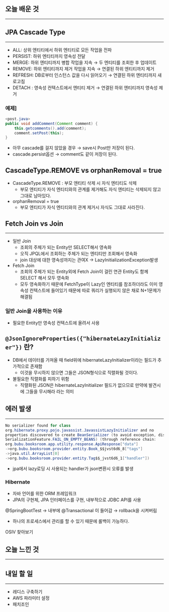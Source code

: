 ## 오늘 배운 것

---

## JPA Cascade Type

---

- ALL: 상위 엔티티에서 하위 엔티티로 모든 작업을 전파
- PERSIST: 하위 엔티티까지 영속성 전달
- MERGE: 하위 엔티티까지 병합 작업을 지속 → 두 엔티티를 조회한 후 업데이트
- REMOVE: 하위 엔티티까지 제거 작업을 지속 → 연결된 하위 엔티티까지 제거
- REFRESH: DB로부터 인스턴스 값을 다시 읽어오기 → 연결된 하위 엔티티까지 새로고침
- DETACH : 영속성 컨텍스트에서 엔티티 제거 → 연결된 하위 엔티티까지 영속성 제거

### 예제]

```java
<post.java>
public void addComment(Comment comment) {
	this.getcomments().add(comment);
	comment.setPost(this);
}
```

- 아무 cascade를 걸지 않았을 경우 → save시 Post만 저장이 된다.
- cascade.persist옵션 → comment도 같이 저장이 된다.

## CascadeType.REMOVE vs orphanRemoval = true

- CascadeType.REMOVE : 부모 엔티티 삭제 시 자식 엔티티도 삭제
    - 부모 엔티티가 자식 엔티티와의 관계를 제거해도 자식 엔티티는 삭제되지 않고 그대로 남아있다.
- orphanRemoval = true
    - 부모 엔티티가 자식 엔티티와의 관계 제거시 자식도 그대로 사라진다.
    

## Fetch Join vs Join

---

- 일반 Join
    - 조회의 주체가 되는 Entity만 SELECT해서 영속화
    - 오직 JPQL에서 조회하는 주체가 되는 엔티티만 조회해서 영속화
    - join 대상에 대한 영속성까지는 관여X → LazyInitializationException발생
- Fetch Join
    - 조회의 주체가 되는 Entity외에 Fetch Join이 걸린 연관 Entity도 함께 SELECT 해서 모두 영속화
    - 모두 영속화하기 때문에 FetchType이 Lazy인 엔티티를 참조하더라도 이미 영속성 컨텍스트에 들어있기 때문에 따로 쿼리가 실행되지 않은 채로 N+1문제가 해결됨

### 일반 Join을 사용하는 이유

- 필요한 Entity만 영속성 컨텍스트에 올려서 사용

## `@JsonIgnoreProperties({"hibernateLazyInitializer"})` 란?

- DB에서 데이터를 가져올 때 field위에 hibernateLazyInitializer이라는 필드가 추가적으로 존재함
    - 이것을 무시하지 않으면 그들은 JSON형식으로 직렬화될 것이다.
- 불필요한 직렬화를 피하기 위함
    - 직렬화된 JSON은 hibernateLazyInitializer 필드가 없으므로 만약에 발견시에 그들을 무시해라 라는 의미

## 에러 발생

---

```java
No serializer found for class 
org.hibernate.proxy.pojo.javassist.JavassistLazyInitializer and no 
properties discovered to create BeanSerializer (to avoid exception, disable 
SerializationFeature.FAIL_ON_EMPTY_BEANS) (through reference chain: 
org.bubu.booksroom.app.utility.response.ApiResponse["data"]
->org.bubu.booksroom.provider.entity.Book_$$jvst6d6_8["tags"]
->java.util.ArrayList[0]
->org.bubu.booksroom.provider.entity.Tag$$_jvst6d6_1["handler"])
```

- jpa에서 lazy로딩 시 사용되는 handler가 json변환시 오류를 발생

### Hibernate

- 자바 언어를 위한 ORM 프레임워크
- JPA의 구현체, JPA 인터페이스를 구현, 내부적으로 JDBC API를 사용

@SpringBootTest → 내부에 @Transactional 이 들어감 → rollback을 시켜버림

- 하나의 프로세스에서 관리를 할 수 있기 때문에 롤백이 가능하다.

OSIV 찾아보기

## 오늘 느낀 것

---

## 내일 할 일

---

- 레디스 구축하기
- AWS 파라미터 설정
- 패치조인